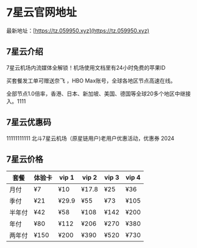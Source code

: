 # 7星云官网地址

最新地址：[https://tz.059950.xyz](https://tz.059950.xyz)

## 7星云介绍

7星云机场内流媒体全解锁！机场使用文档里有24小时免费的苹果ID 

买套餐发工单可赠送奈飞 ，HBO Max账号，全球各地区节点高速在线。

全部节点1.0倍率，香港、日本、新加坡、美国、德国等全球20多个地区中继接入。1111

## 7星云优惠码
11111111111
北斗7星云机场（原星链用户)老用户优惠活动，优惠券 2024

## 7星云价格

|套餐|体验卡|vip 1|vip 2|vip 3|vip 4|
|----|----|----|----|----|----|
|月付|¥7|¥10|¥17.8|¥25|¥36|
|季付|¥21|¥29.9|¥55|¥73|¥105|
|半年付|¥42|¥58|¥108|¥142|¥200|
|年付|¥80|¥112|¥206|¥270|¥380|
|两年付|¥150|¥200|¥390|¥520|¥730|

